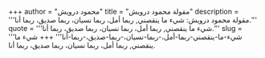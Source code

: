 +++
author = "محمود درويش"
title = "مقولة محمود درويش"
description = '''مقولة محمود درويش: شيء ما ينقصني, ربما أمل، ربما نسيان، ربما صديق، ربما أنا.'''
quote = '''شيء ما ينقصني, ربما أمل، ربما نسيان، ربما صديق، ربما أنا.'''
slug = '''شيء-ما-ينقصني-ربما-أمل،-ربما-نسيان،-ربما-صديق،-ربما-أنا'''
+++
شيء ما ينقصني, ربما أمل، ربما نسيان، ربما صديق، ربما أنا.
